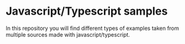 # Javascript/Typescript samples

In this repository you will find different types of examples taken from multiple sources made with javascript/typescript.
